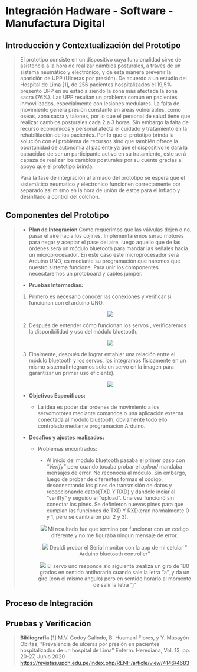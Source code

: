 # Integración Hadware - Software - Manufactura Digital

## Introducción y Contextualización del Prototipo
> El prototipo consiste en un dispositivo cuya funcionalidad sirve de asistencia a la hora de realizar cambios posturales, a través de un sistema neumático y electrónico, y de esta manera prevenir la aparición de UPP (Ulceras por presión). De acuerdo a un estudio del Hospital de Lima [1], de 256 pacientes hospitalizados el 19,5% presento UPP en su estadía  siendo la zona más afectada la zona sacra (76%). Las UPP resultan un problema común en pacientes inmovilizados, especialmente con lesiones medulares. La falta de movimiento genera presión constante en áreas vulnerables, como oseas, zona sacra y talones, por lo que el personal de salud tiene que realizar cambios posturales cada 2 a 3 horas. Sin embargo la falta de recurso económicos y personal afecta el cuidado y tratamiento en la rehabilitación de los pacientes. Por lo que el prototipo brinda la solución con el problema de recursos sino que también ofrece la oportunidad de autonomía al paciente ya que el dispositivo le dara la capacidad de ser un participante activo en su tratamiento, este será capaza de realizar los cambios posturales por su cuenta gracias al apoyo que el prototipo brinda.  
>
> Para la fase de integración al armado del prototipo se espera que el sistemático neumatico y electronico funcionen correctamente por separado así mismo en la hora de unión de estos para el inflado y desinflado a control del colchón. 
>

## Componentes del Prototipo
> * **Plan de Integración**
>    Como requerimos que las válvulas dejen o no, pasar el aire hacia los cojines. Implementaremos servo motores para negar y aceptar el pase del aire, luego aquello que de las órdenes será un módulo bluetooth  para mandar las señales hacia un microprocesador. En este caso este microprocesador será Arduino UNO, es mediante su programación que haremos que nuestro sistema funcione. Para unir los componentes necesitaremos un protoboard y cables jumper.
>
> * **Pruebas Intermedias:**
>  1. Primero es necesario conocer las conexiones y verificar si funcionan con el arduino UNO.
>     <p align="center"><img src="https://github.com/user-attachments/assets/93d3f19c-bd1c-4381-a075-4ecff35c8c76">
>  2. Después de entender cómo funcionan los servos , verificaremos la disponibilidad y uso del módulo bluetooth.
>     <p align="center"><img src="https://github.com/user-attachments/assets/d2886ee3-46d3-4d2c-b984-b22233217ea7">
>  3. Finalmente, después de lograr entablar una relación entre el módulo bluetooth y los servos, los integramos físicamente en un mismo sistema(Integramos solo un servo en la imagen para garantizar un primer uso eficiente).
>     <p align="center"><img src="https://github.com/user-attachments/assets/45d2261b-d9a0-4c38-9638-c135b967f69d">
>
> * **Objetivos Específicos:**
>    - La idea es poder dar órdenes de movimiento a los servomotores mediante comandos o una aplicación externa conectada al módulo bluetooth, obviamente todo ello controlado mediante programación Arduino.
>      
> * **Desafíos y ajustes realizados:**
>   - Problemas encontrados:
>       * Al inicio del modulo bluetooth pasaba el primer paso con *“Verify”* pero cuando tocaba  probar el *upload* mandaba mensajes de error. No reconocía al módulo. Sin embargo, luego de probar de diferentes formas el código, desconectando los pines de transmisión de datos y recepcionando datos(TXD Y RXD) y dandole inciar al “veriffy”  y seguido el “upload”. Una vez funcionó sin conectar los pines. Se definieron nuevos pines para que cumplan las funciones de TXD Y RXD(eran normalmente 0 y 1, pero se cambiaron por 2 y 3).
>
>       <p align="center"><img src="https://github.com/user-attachments/assets/8abd63e8-87a8-4208-bc35-30d7ddc0e1b6">
>       Mi resultado fue que termino por funcionar con un codigo diferente  y no me figuraba ningun mensaje de error.
>       <p align="center"><img src="httpshttps://github.com/user-attachments/assets/52b1566a-79ab-4fa9-befd-df734281c9aa">
>        Decidi probar el Serial monitor con la app de mi celular “ Arduino bluetooth controller”
>       <p align="center"><img src="https://github.com/user-attachments/assets/27cf55c5-29ea-4ba4-ad43-4c0af905ea1b">
>        El servo uno responde  alo  siguiente :realiza un giro de 180 grados en sentido antihorario  cuando sale la letra “a”, y da un giro (con el mismo angulo) pero en sentido horario al momento de  salir la letra  “j”




## Proceso de Integración
## Pruebas y Verificación

> **Bibliografía**
> [1] M.V. Godoy Galindo, B. Huamaní Flores, y Y. Musayón Oblitas, “Prevalencia de úlceras por presión en pacientes hospitalizados de un hospital de Lima” Enferm. Herediana, Vol. 13, pp. 20-27, Junio 2020 https://revistas.upch.edu.pe/index.php/RENH/article/view/4146/4683 




